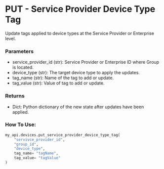 # PUT - Service Provider Device Type Tag

Update tags applied to device types at the Service Provider or Enterprise level.

### Parameters&#x20;

* service\_provider\_id (str): Service Provider or Enterprise ID where Group is located.&#x20;
* device\_type (str): The target device type to apply the updates.&#x20;
* tag\_name (str): Name of the tag to add or update.&#x20;
* tag\_value (str): Value of tag to add or update.

### Returns

* Dict: Python dictionary of the new state after updates have been applied.

### How To Use:

```python
my_api.devices.put_service_provider_device_type_tag(
    "servivce_provider_id",
    "group_id",
    "device_type",
    tag_name= "tagName",
    tag_value= "tagValue"
)
```

